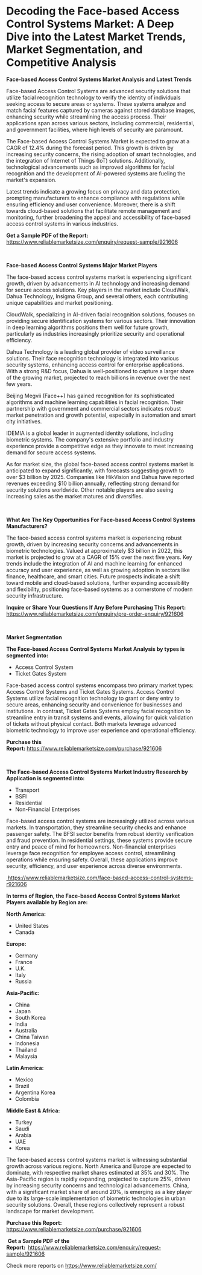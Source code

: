<p><h1>Decoding the Face-based Access Control Systems Market: A Deep Dive into the Latest Market Trends, Market Segmentation, and Competitive Analysis</h1></p><p><strong>Face-based Access Control Systems Market Analysis and Latest Trends</strong></p>
<p><p>Face-based Access Control Systems are advanced security solutions that utilize facial recognition technology to verify the identity of individuals seeking access to secure areas or systems. These systems analyze and match facial features captured by cameras against stored database images, enhancing security while streamlining the access process. Their applications span across various sectors, including commercial, residential, and government facilities, where high levels of security are paramount.</p><p>The Face-based Access Control Systems Market is expected to grow at a CAGR of 12.4% during the forecast period. This growth is driven by increasing security concerns, the rising adoption of smart technologies, and the integration of Internet of Things (IoT) solutions. Additionally, technological advancements such as improved algorithms for facial recognition and the development of AI-powered systems are fueling the market's expansion. </p><p>Latest trends indicate a growing focus on privacy and data protection, prompting manufacturers to enhance compliance with regulations while ensuring efficiency and user convenience. Moreover, there is a shift towards cloud-based solutions that facilitate remote management and monitoring, further broadening the appeal and accessibility of face-based access control systems in various industries.</p></p>
<p><strong>Get a Sample PDF of the Report:&nbsp;</strong> <a href="https://www.reliablemarketsize.com/enquiry/request-sample/921606?utm_campaign=1998&utm_medium=2&utm_source=Github&utm_content=ia&utm_term=11032025&utm_id=face-based-access-control-systems">https://www.reliablemarketsize.com/enquiry/request-sample/921606</a></p>
<p>&nbsp;</p>
<p><strong>Face-based Access Control Systems Major Market Players</strong></p>
<p><p>The face-based access control systems market is experiencing significant growth, driven by advancements in AI technology and increasing demand for secure access solutions. Key players in the market include CloudWalk, Dahua Technology, Insigma Group, and several others, each contributing unique capabilities and market positioning.</p><p>CloudWalk, specializing in AI-driven facial recognition solutions, focuses on providing secure identification systems for various sectors. Their innovation in deep learning algorithms positions them well for future growth, particularly as industries increasingly prioritize security and operational efficiency.</p><p>Dahua Technology is a leading global provider of video surveillance solutions. Their face recognition technology is integrated into various security systems, enhancing access control for enterprise applications. With a strong R&D focus, Dahua is well-positioned to capture a larger share of the growing market, projected to reach billions in revenue over the next few years.</p><p>Beijing Megvii (Face++) has gained recognition for its sophisticated algorithms and machine learning capabilities in facial recognition. Their partnership with government and commercial sectors indicates robust market penetration and growth potential, especially in automation and smart city initiatives.</p><p>IDEMIA is a global leader in augmented identity solutions, including biometric systems. The company's extensive portfolio and industry experience provide a competitive edge as they innovate to meet increasing demand for secure access systems. </p><p>As for market size, the global face-based access control systems market is anticipated to expand significantly, with forecasts suggesting growth to over $3 billion by 2025. Companies like HikVision and Dahua have reported revenues exceeding $10 billion annually, reflecting strong demand for security solutions worldwide. Other notable players are also seeing increasing sales as the market matures and diversifies.</p></p>
<p>&nbsp;</p>
<p><strong>What Are The Key Opportunities For Face-based Access Control Systems Manufacturers?</strong></p>
<p><p>The face-based access control systems market is experiencing robust growth, driven by increasing security concerns and advancements in biometric technologies. Valued at approximately $3 billion in 2022, this market is projected to grow at a CAGR of 15% over the next five years. Key trends include the integration of AI and machine learning for enhanced accuracy and user experience, as well as growing adoption in sectors like finance, healthcare, and smart cities. Future prospects indicate a shift toward mobile and cloud-based solutions, further expanding accessibility and flexibility, positioning face-based systems as a cornerstone of modern security infrastructure.</p></p>
<p><strong>Inquire or Share Your Questions If Any Before Purchasing This Report:</strong> <a href="https://www.reliablemarketsize.com/enquiry/pre-order-enquiry/921606?utm_campaign=1998&utm_medium=2&utm_source=Github&utm_content=ia&utm_term=11032025&utm_id=face-based-access-control-systems">https://www.reliablemarketsize.com/enquiry/pre-order-enquiry/921606</a></p>
<p>&nbsp;</p>
<p><strong>Market Segmentation</strong></p>
<p><strong>The Face-based Access Control Systems Market Analysis by types is segmented into:</strong></p>
<p><ul><li>Access Control System</li><li>Ticket Gates System</li></ul></p>
<p><p>Face-based access control systems encompass two primary market types: Access Control Systems and Ticket Gates Systems. Access Control Systems utilize facial recognition technology to grant or deny entry to secure areas, enhancing security and convenience for businesses and institutions. In contrast, Ticket Gates Systems employ facial recognition to streamline entry in transit systems and events, allowing for quick validation of tickets without physical contact. Both markets leverage advanced biometric technology to improve user experience and operational efficiency.</p></p>
<p><strong>Purchase this Report:&nbsp;</strong><a href="https://www.reliablemarketsize.com/purchase/921606?utm_campaign=1998&utm_medium=2&utm_source=Github&utm_content=ia&utm_term=11032025&utm_id=face-based-access-control-systems">https://www.reliablemarketsize.com/purchase/921606</a></p>
<p>&nbsp;</p>
<p><strong>The Face-based Access Control Systems Market Industry Research by Application is segmented into:</strong></p>
<p><ul><li>Transport</li><li>BSFI</li><li>Residential</li><li>Non-Financial Enterprises</li></ul></p>
<p><p>Face-based access control systems are increasingly utilized across various markets. In transportation, they streamline security checks and enhance passenger safety. The BFSI sector benefits from robust identity verification and fraud prevention. In residential settings, these systems provide secure entry and peace of mind for homeowners. Non-financial enterprises leverage face recognition for employee access control, streamlining operations while ensuring safety. Overall, these applications improve security, efficiency, and user experience across diverse environments.</p></p>
<p><a href="https://www.reliablemarketsize.com/face-based-access-control-systems-r921606?utm_campaign=1998&utm_medium=2&utm_source=Github&utm_content=ia&utm_term=11032025&utm_id=face-based-access-control-systems">&nbsp;https://www.reliablemarketsize.com/face-based-access-control-systems-r921606</a></p>
<p><strong>In terms of Region, the Face-based Access Control Systems Market Players available by Region are:</strong></p>
<p>
    <p> <strong> North America: </strong>
        <ul>
            <li>United States</li>
            <li>Canada</li>
        </ul>
        </p> 
    <p> <strong> Europe: </strong>
        <ul>
            <li>Germany</li>
            <li>France</li>
            <li>U.K.</li>
            <li>Italy</li>
            <li>Russia</li>
        </ul>
        </p> 
    <p> <strong> Asia-Pacific: </strong>
        <ul>
            <li>China</li>
            <li>Japan</li>
            <li>South Korea</li>
            <li>India</li>
            <li>Australia</li>
            <li>China Taiwan</li>
            <li>Indonesia</li>
            <li>Thailand</li>
            <li>Malaysia</li>
        </ul>
        </p> 
    <p> <strong> Latin America: </strong>
        <ul>
            <li>Mexico</li>
            <li>Brazil</li>
            <li>Argentina Korea</li>
            <li>Colombia</li>
        </ul>
        </p> 
    <p> <strong> Middle East & Africa: </strong>
        <ul>
            <li>Turkey</li>
            <li>Saudi</li>
            <li>Arabia</li>
            <li>UAE</li>
            <li>Korea</li>
        </ul>
    </p>
    </p>
<p><p>The face-based access control systems market is witnessing substantial growth across various regions. North America and Europe are expected to dominate, with respective market shares estimated at 35% and 30%. The Asia-Pacific region is rapidly expanding, projected to capture 25%, driven by increasing security concerns and technological advancements. China, with a significant market share of around 20%, is emerging as a key player due to its large-scale implementation of biometric technologies in urban security solutions. Overall, these regions collectively represent a robust landscape for market development.</p></p>
<p><strong>Purchase this Report: </strong><a href="https://www.reliablemarketsize.com/purchase/921606?utm_campaign=1998&utm_medium=2&utm_source=Github&utm_content=ia&utm_term=11032025&utm_id=face-based-access-control-systems">https://www.reliablemarketsize.com/purchase/921606</a></p>
<p>&nbsp;<strong>Get a Sample PDF of the Report:&nbsp;&nbsp;</strong><a href="https://www.reliablemarketsize.com/enquiry/request-sample/921606?utm_campaign=1998&utm_medium=2&utm_source=Github&utm_content=ia&utm_term=11032025&utm_id=face-based-access-control-systems">https://www.reliablemarketsize.com/enquiry/request-sample/921606</a></p>
<p><strong></strong></p>
<p>Check more reports on <a href="https://www.reliablemarketsize.com/?utm_campaign=1998&utm_medium=2&utm_source=Github&utm_content=ia&utm_term=11032025&utm_id=face-based-access-control-systems">https://www.reliablemarketsize.com/</a></p>